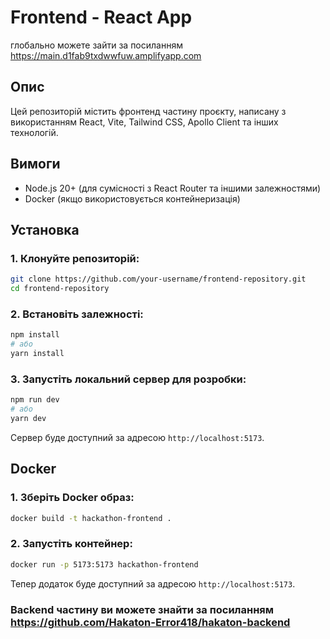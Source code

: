 
# Frontend - React App
глобально можете зайти за посиланням https://main.d1fab9txdwwfuw.amplifyapp.com
## Опис
Цей репозиторій містить фронтенд частину проєкту, написану з використанням React, Vite, Tailwind CSS, Apollo Client та інших технологій.

## Вимоги
- Node.js 20+ (для сумісності з React Router та іншими залежностями)
- Docker (якщо використовується контейнеризація)

## Установка

### 1. Клонуйте репозиторій:
```bash
git clone https://github.com/your-username/frontend-repository.git
cd frontend-repository
```

### 2. Встановіть залежності:
```bash
npm install
# або
yarn install
```

### 3. Запустіть локальний сервер для розробки:
```bash
npm run dev
# або
yarn dev
```
Сервер буде доступний за адресою `http://localhost:5173`.

## Docker

### 1. Зберіть Docker образ:
```bash
docker build -t hackathon-frontend .
```

### 2. Запустіть контейнер:
```bash
docker run -p 5173:5173 hackathon-frontend
```

Тепер додаток буде доступний за адресою `http://localhost:5173`.

### Backend частину ви можете знайти за посиланням https://github.com/Hakaton-Error418/hakaton-backend

